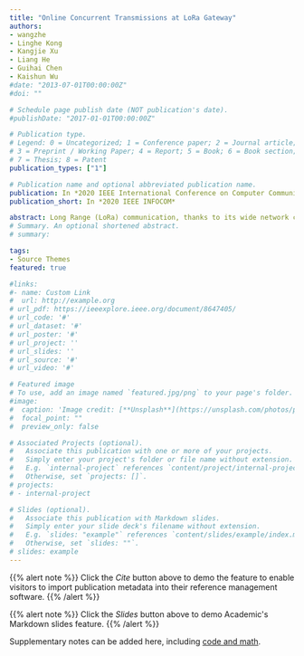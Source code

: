 ```yaml
---
title: "Online Concurrent Transmissions at LoRa Gateway"
authors:
- wangzhe
- Linghe Kong
- Kangjie Xu
- Liang He
- Guihai Chen
- Kaishun Wu
#date: "2013-07-01T00:00:00Z"
#doi: ""

# Schedule page publish date (NOT publication's date).
#publishDate: "2017-01-01T00:00:00Z"

# Publication type.
# Legend: 0 = Uncategorized; 1 = Conference paper; 2 = Journal article;
# 3 = Preprint / Working Paper; 4 = Report; 5 = Book; 6 = Book section;
# 7 = Thesis; 8 = Patent
publication_types: ["1"]

# Publication name and optional abbreviated publication name.
publication: In *2020 IEEE International Conference on Computer Communications*
publication_short: In *2020 IEEE INFOCOM*

abstract: Long Range (LoRa) communication, thanks to its wide network coverage and low energy operation, has attracted extensive attentions from both academia and industry. However, existing LoRa-based Wide Area Network (LoRaWAN) suffers from severe inter-network interference, due to the following two reasons. First, the densely-deployed LoRa ends usually share the same network configurations, such as spreading factor (SF), bandwidth (BW) and carrier frequency (CF), causing interference when operating in the vicinity. Second, LoRa is tailored for low-power devices, which excludes LoRaWAN from using the listen-before-talk (LBT) mechanisms commonly used in wireless communication technologies, such as WiFi and ZigBee —LoRaWAN has to use the duty-cycled medium access policy and thus being incapable of channel sensing or collision avoidance. To mitigate the inter-network interference, we propose a novel solution achieving the online concurrent transmissions at LoRa gateway, called OCT, which recovers collided packets at the gateway and thus improves LoRaWAN’s throughput. Moreover, OCT achieves the online concurrent transmission using only LoRa’s (de)modulation information, thus can be easily deployed at LoRa gateway. We have implemented and evaluated OCT on USRP platform and commodity LoRa ends, showing OCT achieves: (i) >90% packet reception rate (PRR), (ii) $3 \times 10^{-3}$ bit error rate (BER), (iii) 2x and 3x throughput in the scenarios of two- and three- packet collisions respectively, and (iv) reducing 67% latency compared with state-of-the-art.
# Summary. An optional shortened abstract.
# summary:

tags:
- Source Themes
featured: true

#links:
#- name: Custom Link
#  url: http://example.org
# url_pdf: https://ieeexplore.ieee.org/document/8647405/
# url_code: '#'
# url_dataset: '#'
# url_poster: '#'
# url_project: ''
# url_slides: ''
# url_source: '#'
# url_video: '#'

# Featured image
# To use, add an image named `featured.jpg/png` to your page's folder. 
#image:
#  caption: 'Image credit: [**Unsplash**](https://unsplash.com/photos/pLCdAaMFLTE)'
#  focal_point: ""
#  preview_only: false

# Associated Projects (optional).
#   Associate this publication with one or more of your projects.
#   Simply enter your project's folder or file name without extension.
#   E.g. `internal-project` references `content/project/internal-project/index.md`.
#   Otherwise, set `projects: []`.
# projects:
# - internal-project

# Slides (optional).
#   Associate this publication with Markdown slides.
#   Simply enter your slide deck's filename without extension.
#   E.g. `slides: "example"` references `content/slides/example/index.md`.
#   Otherwise, set `slides: ""`.
# slides: example
---
```


{{% alert note %}}
Click the *Cite* button above to demo the feature to enable visitors to import publication metadata into their reference management software.
{{% /alert %}}

{{% alert note %}}
Click the *Slides* button above to demo Academic's Markdown slides feature.
{{% /alert %}}

Supplementary notes can be added here, including [code and math](https://sourcethemes.com/academic/docs/writing-markdown-latex/).

